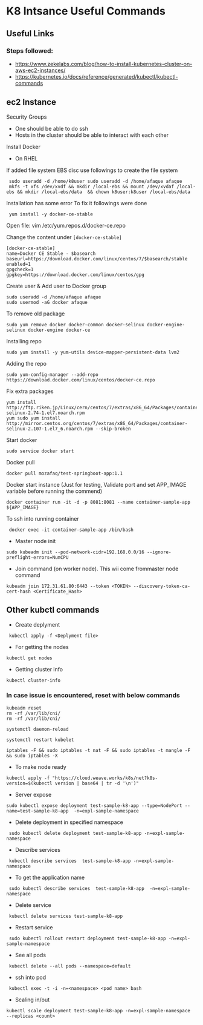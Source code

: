 # K8 Intsance Useful Commands


## Useful Links

###   Steps followed:
  - https://www.zekelabs.com/blog/how-to-install-kubernetes-cluster-on-aws-ec2-instances/
  - https://kubernetes.io/docs/reference/generated/kubectl/kubectl-commands

## ec2 Instance

 Security Groups
 -  One should be able to do ssh
 -  Hosts in the cluster should be able to interact with each other

Install Docker
 - On RHEL


If added file system EBS disc use followings to create the file system

```$xslt
 sudo useradd -d /home/k8user sudo useradd -d /home/afaque afaque    
 mkfs -t xfs /dev/xvdf && mkdir /local-ebs && mount /dev/xvdaf /local-ebs && mkdir /local-ebs/data  && chown k8user:k8user /local-ebs/data
```
 
 Installation has some error
 To fix it followings were done
  
 ```$xslt
  yum install -y docker-ce-stable
``` 
 Open file:   vim /etc/yum.repos.d/docker-ce.repo
 
 Change the content under `[docker-ce-stable]`
 
 ```
 [docker-ce-stable]
 name=Docker CE Stable - $basearch
 baseurl=https://download.docker.com/linux/centos/7/$basearch/stable
 enabled=1
 gpgcheck=1
 gpgkey=https://download.docker.com/linux/centos/gpg
 ```
 
Create user & Add user to Docker group

```$xslt
sudo useradd -d /home/afaque afaque  
sudo usermod -aG docker afaque
```


To remove old package 
```jshelllanguage
sudo yum remove docker docker-common docker-selinux docker-engine-selinux docker-engine docker-ce
```

 Installing repo
```jshelllanguage
sudo yum install -y yum-utils device-mapper-persistent-data lvm2
```

Adding the repo

```$xslt
sudo yum-config-manager --add-repo https://download.docker.com/linux/centos/docker-ce.repo
```


Fix extra packages

```$xslt
yum install http://ftp.riken.jp/Linux/cern/centos/7/extras/x86_64/Packages/container-selinux-2.74-1.el7.noarch.rpm
yum sudo yum install http://mirror.centos.org/centos/7/extras/x86_64/Packages/container-selinux-2.107-1.el7_6.noarch.rpm --skip-broken

```

Start docker

```$xslt
sudo service docker start
```


Docker pull
```$xslt
docker pull mozafaq/test-springboot-app:1.1
```

Docker start instance (Just for testing, Validate port and 
set APP_IMAGE variable before running the commend)
```$xslt
docker container run -it -d -p 8081:8081 --name container-sample-app ${APP_IMAGE}
```

To ssh into running container
```$xslt
 docker exec -it container-sample-app /bin/bash
```
 
- Master node init

```$xslt
sudo kubeadm init --pod-network-cidr=192.168.0.0/16 --ignore-preflight-errors=NumCPU

```

- Join command (on worker node). This wii come frommaster node command
```$xslt
kubeadm join 172.31.61.80:6443 --token <TOKEN> --discovery-token-ca-cert-hash <Certificate_Hash>

```
	
## Other kubctl commands

- Create deplyment

```$xslt
 kubectl apply -f <Deplyment file>
```


- For getting the nodes

```$xslt
kubectl get nodes
```
- Getting cluster info

```$xslt
kubectl cluster-info
```

### In case issue is encountered, reset with below commands 

```$xslt
kubeadm reset
rm -rf /var/lib/cni/
rm -rf /var/lib/cni/

systemctl daemon-reload

systemctl restart kubelet

iptables -F && sudo iptables -t nat -F && sudo iptables -t mangle -F && sudo iptables -X

```

- To make node ready

```$xslt
kubectl apply -f "https://cloud.weave.works/k8s/net?k8s-version=$(kubectl version | base64 | tr -d '\n')"
```

-  Server expose
```$xslt
sudo kubectl expose deployment test-sample-k8-app --type=NodePort --name=test-sample-k8-app  -n=expl-sample-namespace
```

- Delete deployment in specified namespace

```$xslt
 sudo kubectl delete deployment test-sample-k8-app -n=expl-sample-namespace
```

- Describe services
```$xslt
 kubectl describe services  test-sample-k8-app -n=expl-sample-namespace
```
- To get the application name
```$xslt
 sudo kubectl describe services  test-sample-k8-app  -n=expl-sample-namespace
```

- Delete service
```$xslt
 kubectl delete services test-sample-k8-app
```

- Restart service
```$xslt
 sudo kubectl rollout restart deployment test-sample-k8-app -n=expl-sample-namespace
``` 

- See all pods

```$xslt
 kubectl delete --all pods --namespace=default
```

- ssh into pod
```$xslt
 kubectl exec -t -i -n=<namespace> <pod name> bash

```

- Scaling in/out

```$xslt
kubectl scale deployment test-sample-k8-app -n=expl-sample-namespace  --replicas <count>
```
